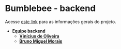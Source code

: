 # Bumblebee - backend

Acesse [este link](https://github.com/academiadev-jlle/wiki-bumblebee/blob/master/readme.md) para as informações gerais do projeto.

* **Equipe backend**
  * **[Vinícius de Oliveira](https://github.com/PurpleBooth)**
  * **[Bruno Miguel Morais](https://github.com/PurpleBooth)**
